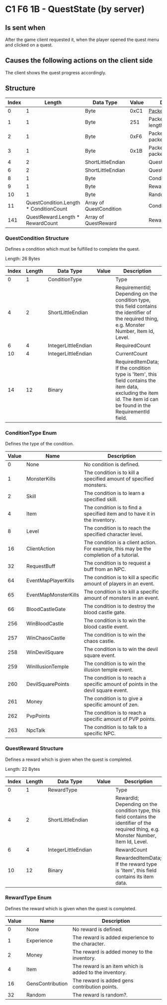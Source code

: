 # C1 F6 1B - QuestState (by server)

## Is sent when

After the game client requested it, when the player opened the quest menu and clicked on a quest.

## Causes the following actions on the client side

The client shows the quest progress accordingly.

## Structure

| Index | Length | Data Type | Value | Description |
|-------|--------|-----------|-------|-------------|
| 0 | 1 |   Byte   | 0xC1  | [Packet type](PacketTypes.md) |
| 1 | 1 |    Byte   |   251   | Packet header - length of the packet |
| 2 | 1 |    Byte   | 0xF6  | Packet header - packet type identifier |
| 3 | 1 |    Byte   | 0x1B  | Packet header - sub packet type identifier |
| 4 | 2 | ShortLittleEndian |  | QuestNumber |
| 6 | 2 | ShortLittleEndian |  | QuestGroup |
| 8 | 1 | Byte |  | ConditionCount |
| 9 | 1 | Byte |  | RewardCount |
| 10 | 1 | Byte |  | RandomRewardCount |
| 11 | QuestCondition.Length * ConditionCount | Array of QuestCondition |  | Conditions |
| 141 | QuestReward.Length * RewardCount | Array of QuestReward |  | Rewards |

### QuestCondition Structure

Defines a condition which must be fulfilled to complete the quest.

Length: 26 Bytes

| Index | Length | Data Type | Value | Description |
|-------|--------|-----------|-------|-------------|
| 0 | 1 | ConditionType |  | Type |
| 4 | 2 | ShortLittleEndian |  | RequirementId; Depending on the condition type, this field contains the identifier of the required thing, e.g. Monster Number, Item Id, Level. |
| 6 | 4 | IntegerLittleEndian |  | RequiredCount |
| 10 | 4 | IntegerLittleEndian |  | CurrentCount |
| 14 | 12 | Binary |  | RequiredItemData; If the condition type is 'Item', this field contains the item data, excluding the item id. The item id can be found in the RequirementId field. |

### ConditionType Enum

Defines the type of the condition.

| Value | Name | Description |
|-------|------|-------------|
| 0 | None | No condition is defined. |
| 1 | MonsterKills | The condition is to kill a specified amount of specified monsters. |
| 2 | Skill | The condition is to learn a specified skill. |
| 4 | Item | The condition is to find a specified item and to have it in the inventory. |
| 8 | Level | The condition is to reach the specified character level. |
| 16 | ClientAction | The condition is a client action. For example, this may be the completion of a tutorial. |
| 32 | RequestBuff | The condition is to request a buff from an NPC. |
| 64 | EventMapPlayerKills | The condition is to kill a specific amount of players in an event. |
| 65 | EventMapMonsterKills | The condition is to kill a specific amount of monsters in an event. |
| 66 | BloodCastleGate | The condition is to destroy the blood castle gate. |
| 256 | WinBloodCastle | The condition is to win the blood castle event. |
| 257 | WinChaosCastle | The condition is to win the chaos castle. |
| 258 | WinDevilSquare | The condition is to win the devil square event. |
| 259 | WinIllusionTemple | The condition is to win the illusion temple event. |
| 260 | DevilSquarePoints | The condition is to reach a specific amount of points in the devil square event. |
| 261 | Money | The condition is to give a specific amount of zen. |
| 262 | PvpPoints | The condition is to reach a specific amount of PVP points. |
| 263 | NpcTalk | The condition is to talk to a specific NPC. |

### QuestReward Structure

Defines a reward which is given when the quest is completed.

Length: 22 Bytes

| Index | Length | Data Type | Value | Description |
|-------|--------|-----------|-------|-------------|
| 0 | 1 | RewardType |  | Type |
| 4 | 2 | ShortLittleEndian |  | RewardId; Depending on the condition type, this field contains the identifier of the required thing, e.g. Monster Number, Item Id, Level. |
| 6 | 4 | IntegerLittleEndian |  | RewardCount |
| 10 | 12 | Binary |  | RewardedItemData; If the reward type is 'Item', this field contains its item data. |

### RewardType Enum

Defines the reward which is given when the quest is completed.

| Value | Name | Description |
|-------|------|-------------|
| 0 | None | No reward is defined. |
| 1 | Experience | The reward is added experience to the character. |
| 2 | Money | The reward is added money to the inventory. |
| 4 | Item | The reward is an item which is added to the inventory. |
| 16 | GensContribution | The reward is added gens contribution points. |
| 32 | Random | The reward is random?. |